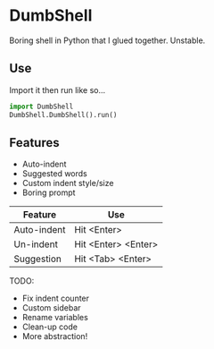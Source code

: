 # DumbShell
Boring shell in Python that I glued together. Unstable.

## Use
Import it then run like so...
```py
import DumbShell
DumbShell.DumbShell().run()
```

## Features
* Auto-indent
* Suggested words
* Custom indent style/size
* Boring prompt

| Feature     | Use                     |
|-------------|-------------------------|
| Auto-indent | Hit \<Enter\>           |
| Un-indent   | Hit \<Enter\> \<Enter\> |
| Suggestion  | Hit \<Tab\> \<Enter\>   |
  
TODO:
  * Fix indent counter
  * Custom sidebar
  * Rename variables
  * Clean-up code
  * More abstraction!
